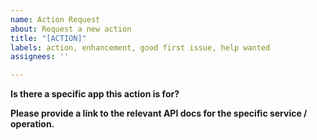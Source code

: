 ```yaml
---
name: Action Request
about: Request a new action
title: "[ACTION]"
labels: action, enhancement, good first issue, help wanted
assignees: ''

---
```


**Is there a specific app this action is for?**

**Please provide a link to the relevant API docs for the specific service / operation.**
